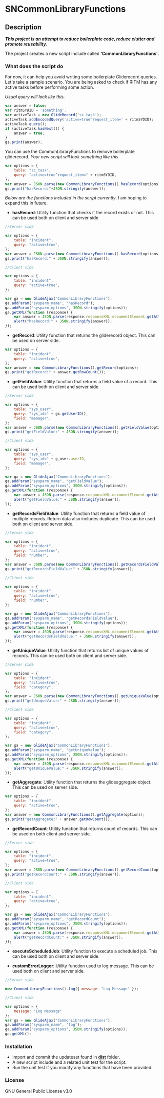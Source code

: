 # SNCommonLibraryFunctions

## Description

**_This project is an attempt to reduce boilerplate code, reduce clutter and promote reusability._**

The project creates a new script include called **'CommonLibraryFunctions'**.

### What does the script do

For now, it can help you avoid writing some boilerplate Gliderecord queries. Let's take a sample scenario. You are being asked to check if RITM has any active tasks before performing some action.

_Usual query will look like this._

```javascript
var answer = false;
var ritmSYDID = 'something';
var activeTask = new GlideRecord('sc_task');
activeTask.addEncodedQuery('active=true^request_item=' + ritmSYDID);
activeTask.query();
if (activeTask.hasNext()) {
    answer = true;
}
gs.print(answer);
```

You can use the CommonLibraryFunctions to remove boilerplate gliderecord. _Your new script will look something like this_

```javascript
var options = {
    table: "sc_task",
    query: "active=true^request_item=" + ritmSYDID,
};
var answer = JSON.parse(new CommonLibraryFunctions().hasRecord(options));
gs.print("hasRecord:"+JSON.stringify(answer));
```

_Below are the functions included in the script currently_. I am hoping to expand this in future.

- **hasRecord**: Utility function that checks if the record exists or not. This can be used both on client and server side.

```javascript
//Server side

var options = {
    table: "incident",
    query: "active=true",
};
var answer = JSON.parse(new CommonLibraryFunctions().hasRecord(options));
gs.print("hasRecord:" + JSON.stringify(answer));

//Client side

var options = {
    table: "incident",
    query: "active=true",
};

var ga = new GlideAjax("CommonLibraryFunctions");
ga.addParam("sysparm_name", "hasRecord");
ga.addParam("sysparm_options", JSON.stringify(options));
ga.getXML(function (response) {
    var answer = JSON.parse(response.responseXML.documentElement.getAttribute("answer"));
    alert("hasRecord:" + JSON.stringify(answer));
});
```

- **getRecord**: Utility function that returns the gliderecord object. This can be used on server side.

```javascript
var options = {
    table: "incident",
    query: "active=true",
};
var answer = new CommonLibraryFunctions().getRecord(options);
gs.print("getRecord:" + answer.getRowCount());
```

- **getFieldValue**: Utility function that returns a field value of a record. This can be used both on client and server side.

```javascript
//Server side

var options = {
    table: "sys_user",
    query: "sys_id=" + gs.getUserID(),
    field: "manager",
};
var answer = JSON.parse(new CommonLibraryFunctions().getFieldValue(options));
gs.print("getFieldValue:" + JSON.stringify(answer));

//Client side

var options = {
    table: "sys_user",
    query: "sys_id=" + g_user.userID,
    field: "manager",
};

var ga = new GlideAjax("CommonLibraryFunctions");
ga.addParam("sysparm_name", "getFieldValue");
ga.addParam("sysparm_options", JSON.stringify(options));
ga.getXML(function (response) {
    var answer = JSON.parse(response.responseXML.documentElement.getAttribute("answer"));
    alert("getFieldValue:" + JSON.stringify(answer));
});
```

- **getRecordsFieldValue**: Utility function that returns a field value of multiple records. Return data also includes duplicate. This can be used both on client and server side.

```javascript
//Server side

var options = {
    table: "incident",
    query: "active=true",
    field: "number",
};
var answer = JSON.parse(new CommonLibraryFunctions().getRecordsFieldValue(options));
gs.print("getRecordsFieldValue:" + JSON.stringify(answer));

//Client side

var options = {
    table: "incident",
    query: "active=true",
    field: "number",
};

var ga = new GlideAjax("CommonLibraryFunctions");
ga.addParam("sysparm_name", "getRecordsFieldValue");
ga.addParam("sysparm_options", JSON.stringify(options));
ga.getXML(function (response) {
    var answer = JSON.parse(response.responseXML.documentElement.getAttribute("answer"));
    alert("getRecordsFieldValue:" + JSON.stringify(answer));
});
```

- **getUniqueValue**: Utility function that returns list of unique values of records. This can be used both on client and server side.

```javascript
//Server side

var options = {
    table: "incident",
    query: "active=true",
    field: "category",
};
var answer = JSON.parse(new CommonLibraryFunctions().getUniqueValue(options));
gs.print("getUniqueValue:" + JSON.stringify(answer));

//Client side

var options = {
    table: "incident",
    query: "active=true",
    field: "category",
};

var ga = new GlideAjax("CommonLibraryFunctions");
ga.addParam("sysparm_name", "getUniqueValue");
ga.addParam("sysparm_options", JSON.stringify(options));
ga.getXML(function (response) {
    var answer = JSON.parse(response.responseXML.documentElement.getAttribute("answer"));
    alert("getUniqueValue:" + JSON.stringify(answer));
});
```

- **getAggregate**: Utility function that returns the glideaggregate object. This can be used on server side.

```javascript
var options = {
    table: "incident",
    query: "active=true",
};
var answer = new CommonLibraryFunctions().getAggregate(options);
gs.print("getAggregate:" + answer.getRowCount());
```

- **getRecordCount**: Utility function that returns count of records. This can be used on both client and server side.

```javascript
//Server side

var options = {
    table: "incident",
    query: "active=true",
};
var answer = JSON.parse(new CommonLibraryFunctions().getRecordCount(options));
gs.print("getRecordCount:" + JSON.stringify(answer));

//Client side

var options = {
    table: "incident",
    query: "active=true",
};

var ga = new GlideAjax("CommonLibraryFunctions");
ga.addParam("sysparm_name", "getRecordCount");
ga.addParam("sysparm_options", JSON.stringify(options));
ga.getXML(function (response) {
    var answer = JSON.parse(response.responseXML.documentElement.getAttribute("answer"));
    alert("getRecordCount:" + JSON.stringify(answer));
});
```

- **executeScheduledJob**: Utility function to execute a scheduled job. This can be used both on client and server side.

- **customErrorLogger**: Utility function used to log message. This can be used both on client and server side.

```javascript
//Server side

new CommonLibraryFunctions().log({ message: "Log Message" });

//Client side

var options = {
    message: "Log Message"
};
var ga = new GlideAjax("CommonLibraryFunctions");
ga.addParam("sysparm_name", "log");
ga.addParam("sysparm_options", JSON.stringify(options));
ga.getXML();
```

### Installation

- Import and commit the updateset found in [**dist**](/dist) folder.
- A new script include and a related unit test for the script.
- Run the unit test if you modify any functions that have been provided.

### License

GNU General Public License v3.0
